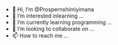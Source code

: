 - 👋 Hi, I’m @Prospernshimiyimana
- 👀 I’m interested inlearning ...
- 🌱 I’m currently learning programming ...
- 💞️ I’m looking to collaborate on ...
- 📫 How to reach me ...

<!---
Prospernshimiyimana/Prospernshimiyimana is a ✨ special ✨ repository because its `README.md` (this file) appears on your GitHub profile.
You can click the Preview link to take a look at your changes.
--->
